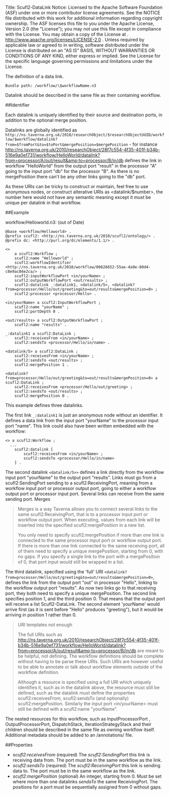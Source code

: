 Title:     Scufl2-DataLink
Notice:    Licensed to the Apache Software Foundation (ASF) under one
           or more contributor license agreements.  See the NOTICE file
           distributed with this work for additional information
           regarding copyright ownership.  The ASF licenses this file
           to you under the Apache License, Version 2.0 (the
           "License"); you may not use this file except in compliance
           with the License.  You may obtain a copy of the License at
           .
             http://www.apache.org/licenses/LICENSE-2.0
           .
           Unless required by applicable law or agreed to in writing,
           software distributed under the License is distributed on an
           "AS IS" BASIS, WITHOUT WARRANTIES OR CONDITIONS OF ANY
           KIND, either express or implied.  See the License for the
           specific language governing permissions and limitations
           under the License.

The definition of a data link.

    Bundle path: /workflow/\$workflowName.n3

Datalink should be described in the same file as their containing workflow.

##Identifier

Each datalink is uniquely identified by their source and destination ports, in addition to the optional merge position.

Datalinks are globally identified as `http://ns.taverna.org.uk/2010/researchObject/$researchObjectUUID/workflow/$workflow/datalink?from=$fromPort&to=$toPort&mergePosition=$mergePosition` - for instance <http://ns.taverna.org.uk/2010/researchObject/28f7c554-4f35-401f-b34b-516e9a0ef731/workflow/HelloWorld/datalink?from=processor/A/out/result&amp;to=processor/B/in/db> defines the link in workflow "HelloWorld" from the output port "result" in the processor "A" going to the input port "db" for the processor "B". As there is no mergePosition there can't be any other links going to the "db" port.

As these URIs can be tricky to construct or maintain, feel free to use anonymous nodes, or construct alterative URIs as <datalink/$number>, the number here would not have any semantic meaning except it must be unique per datalink in that workflow.

##Example

workflow/Helloworld.n3: (out of Date)


    @base <workflow/Helloworld> .
    @prefix scufl2: <http://ns.taverna.org.uk/2010/scufl2/ontology/> .
    @prefix dc: <http://purl.org/dc/elements/1.1/> .

    <>
        a scufl2:Workflow ;
        scufl2:name "Helloworld" ;
        scufl2:workflowIdentifier <http://ns.taverna.org.uk/2010/workflow/00626652-55ae-4a9e-80d4-c8e9ac84e2ca/> ;
        scufl2:inputWorkflowPort <in/yourName> ;
        scufl2:outputWorkflowPort <out/results> ;
        scufl2:datalink _:datalink1, <datalink/5>, <datalink?from=processor/Hello/out/greeting&to=out/results&mergePosition=0> ;
        scufl2:processor <processor/Hello> .

    <in/yourName> a scufl2:InputWorkflowPort ;
        scufl2:name "yourName" ;
        scufl2:portDepth 0 .

    <out/results> a scufl2:OutputWorkflowPort ;
        scufl2:name "results" .

    _:datalink1 a scufl2:DataLink ;
        scufl2:receivesFrom <in/yourName> ;
        scufl2:sendsTo <processor/Hello/in/name> .

    <datalink/5> a scufl2:DataLink ;
        scufl2:receivesFrom <in/yourName> ;
        scufl2:sendsTo <out/results> ;
        scufl2:mergePosition 1 .

    <datalink?from=processor/Hello/out/greeting&to=out/results&mergePosition=0> a scufl2:DataLink ;
        scufl2:receivesFrom <processor/Hello/out/greeting> ;
        scufl2:sendsTo <out/results> ;
        scufl2:mergePosition 0 .

This example defines three datalinks.

The first link `_:datalink1` is just an anonymous node without an identifier. It defines a data link from the input port "yourName" to the processor input port "name". This link could also have been written embedded with the workflow:

    <> a scufl2:Workflow ;
      ...
        scufl2:datalink [
            scufl2:receivesFrom <in/yourName> ;
            scufl2:sendsTo <processor/Hello/in/name>
        ] .

The second datalink `<datalink/5>>` defines a link directly from the workflow input port "yourName" to the output port "results".
Links must go from a scufl2:SendingPort sending to a scufl2:ReceivingPort,
   meaning from a workflow input port or processor output port, going to either a workflow output port or processor input port.
Several links can receive from the same sending port.
	Merges

> Merges is a way Taverna allows you to connect several links to the
> same scufl2:ReceivingPort, that is to a processor input port or
> workflow output port. When executing, values from each link will be
> inserted into the specified scufl2:mergePosition in a new list.
>
> You only need to specify scufl2:mergePosition if more than one link is
> connected to the same processor input port or workflow output port. If
> there is more than one link connected to the same receiving port, all
> of them need to specify a unique mergePosition, starting from 0, with
> no gaps. If you specify a single link to the port with a mergePosition
> of 0, that port input would still be wrapped in a list.

The third datalink, specified using the 'full' URI `<datalink?from=processor/Hello/out/greeting&to=out/results&mergePosition=0>`,
  defines the link from the output port "out" in processor "Hello", linking to the workflow output port "results".
As now two links go to that receiving port, they both need to specify a unique mergePosition.
The second link specifies position 1, and the third position 0.
That means that the output port will receive a list Scufl2-DataLink.
The second element 'yourName' would arrive first (as it is sent before "Hello" produces "greeting"),
   but it would be arriving in position 1 rather than 0.


> URI templates not enough
>
> The full URIs such as
> <http://ns.taverna.org.uk/2010/researchObject/28f7c554-4f35-401f-b34b-516e9a0ef731/workflow/HelloWorld/datalink?from=processor/A/out/result&amp;to=processor/B/in/db>
> are meant to be helpful, not defining. The workflow definitions should
> be complete without having to be parse these URIs. Such URIs are
> however useful to be able to annotate or talk about workflow elements
> outside of the workflow definition.
>
> Although a resource is specified using a full URI which uniquely
> identifies it, such as in the datalink above, the resource must still
> be defined, such as the datalink must define the properties
> scufl2:receivesFrom, scufl2:sendsTo (and optionally)
> scufl2:mergePosition. Similarly the input port <in/yourName> must
> still be defined with a scufl2:name "yourName".

The nested resources for this workflow, such as InputProcessorPort ,
OutputProcessorPort, DispatchStack, IterationStrategyStack and their
children should be described in the same file as owning workflow
itself. Additional metadata should be added to an /annotations/ file.

##Properties

 - *scufl2:receivesFrom* (required) The *scufl2:SendingPort* this link is receiving data from.
   The port must be in the same workflow as the link.
 - *scufl2:sendsTo* (required) The *scufl2:ReceivingPort* this link is sending data to.
   The port must be in the same workflow as the link.
 - *scufl2:mergePosition* (optional) An integer, starting from 0.
   Must be set where more than one datalinks *sendsTo* the same ReceivingPort.
   The positions for a port must be sequentially assigned from 0 without gaps.
